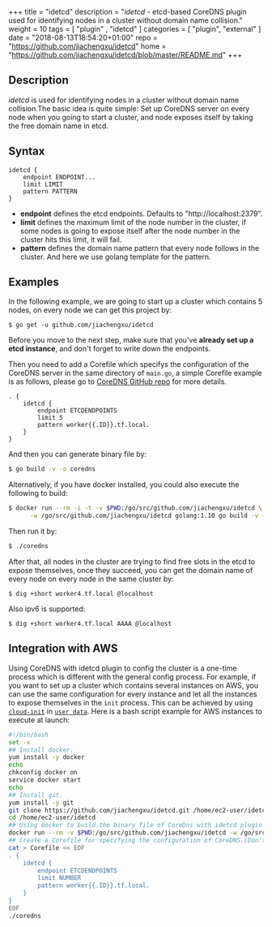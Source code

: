 +++
title = "idetcd"
description = "*idetcd* - etcd-based CoreDNS plugin used for identifying nodes in a cluster without domain name collision."
weight = 10
tags = [  "plugin" , "idetcd" ]
categories = [ "plugin", "external" ]
date = "2018-08-13T18:54:20+01:00"
repo = "https://github.com/jiachengxu/idetcd"
home = "https://github.com/jiachengxu/idetcd/blob/master/README.md"
+++

## Description

*idetcd* is used for identifying nodes in a cluster without domain name collision.The basic idea is quite simple: Set up CoreDNS server on every node when you going to start a cluster, and node exposes itself by taking the free domain name in etcd.

## Syntax

~~~
idetcd {
	endpoint ENDPOINT...
	limit LIMIT
	pattern PATTERN
}
~~~

* **endpoint** defines the etcd endpoints. Defaults to "http://localhost:2379".
* **limit** defines the maximum limit of the node number in the cluster, if some nodes is going to expose itself after the node number in the cluster hits this limit, it will fail.
* **pattern** defines the domain name pattern that every node follows in the cluster. And here we use golang template for the pattern.


## Examples
In the following example, we are going to start up a cluster which contains 5 nodes, on every node we can get this project by:

```
$ go get -u github.com/jiachengxu/idetcd
```

Before you move to the next step, make sure that you've **already set up a etcd instance**, and don't forget to write down the endpoints.

Then you need to add a Corefile which specifys the configuration of the CoreDNS server in the same directory of `main.go`, a simple Corefile example is as follows, please go to [CoreDNS GitHub repo](https://github.com/coredns/coredns) for more details.

 ~~~ corefile
 . {
     idetcd {
         endpoint ETCDENDPOINTS
         limit 5
         pattern worker{{.ID}}.tf.local.
     }
 }
 ~~~

And then you can generate binary file by:
```sh
$ go build -v -o coredns
```

Alternatively, if you have docker installed, you could also execute the following to build:
```sh
$ docker run --rm -i -t -v $PWD:/go/src/github.com/jiachengxu/idetcd \
      -w /go/src/github.com/jiachengxu/idetcd golang:1.10 go build -v -o coredns
```

Then run it by:
```sh
$ ./coredns
```

After that, all nodes in the cluster are trying to find free slots in the etcd to expose themselves, once they succeed, you can get the domain name of every node on every node in the same cluster by:
```
$ dig +short worker4.tf.local @localhost
```
Also ipv6 is supported:
```
$ dig +short worker4.tf.local AAAA @localhost
```

## Integration with AWS
Using CoreDNS with idetcd plugin to config the cluster is a one-time process which is different with the general config process. For example, if you want to set up a cluster which contains several instances on AWS, you can use the same configuration for every instance and let all the instances to expose themselves in the `init` process. This can be achieved by using [`cloud-init`](https://docs.aws.amazon.com/AWSEC2/latest/UserGuide/user-data.html#user-data-cloud-init) in [`user data`](https://docs.aws.amazon.com/AWSEC2/latest/UserGuide/ec2-instance-metadata.html). Here is a bash script example for AWS instances to execute at launch:

```bash
#!/bin/bash
set -x
## Install docker.
yum install -y docker
echo
chkconfig docker on
service docker start
echo
## Install git.
yum install -y git
git clone https://github.com/jiachengxu/idetcd.git /home/ec2-user/idetcd
cd /home/ec2-user/idetcd
## Using docker to build the binary file of CoreDns with idetcd plugin specified.
docker run --rm -v $PWD:/go/src/github.com/jiachengxu/idetcd -w /go/src/github.com/jiachengxu/idetcd golang:1.10 go build -v -o coredns
## Create a Corefile for specifying the configuration of CoreDNS.(Don't forget to replace the ETCDENDPOINTS and NUMBER with your own etcd endpoints and limit of node in the cluster!)
cat > Corefile << EOF
. {
    idetcd {
        endpoint ETCDENDPOINTS
        limit NUMBER
        pattern worker{{.ID}}.tf.local.
    }
}
EOF
./coredns
```

